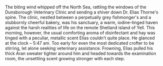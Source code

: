 The biting wind whipped off the North Sea, rattling the windows of the Dunsborough Veterinary Clinic and sending a shiver down Dr. Elias Thorne's spine.  The clinic, nestled between a perpetually grey fishmonger's and a stubbornly cheerful bakery, was his sanctuary, a warm, iodine-tinged haven against the harsh realities of life on the remote Shetland island of Yell.  This morning, however, the usual comforting aroma of disinfectant and hay was tinged with a peculiar, metallic scent Elias couldn’t quite place.  He glanced at the clock – 5:47 am.  Too early for even the most dedicated crofter to be stirring, let alone seeking veterinary assistance.  Frowning, Elias pulled his thick Aran sweater tighter around him and headed towards the examination room, the unsettling scent growing stronger with each step.
